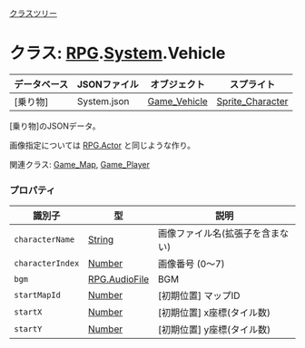 [クラスツリー](index.md)

# クラス: [RPG](RPG.md).[System](RPG.System.md).Vehicle

| データベース| JSONファイル | オブジェクト | スプライト |
| --- | --- | --- | --- |
| [乗り物] | System.json | [Game_Vehicle](Game_Vehicle.md) | [Sprite_Character](Sprite_Character.md) |

[乗り物]のJSONデータ。

画像指定については [RPG.Actor](RPG.Actor.md) と同じような作り。

関連クラス:  [Game_Map](Game_Map.md),  [Game_Player](Game_Player.md) 


### プロパティ

| 識別子 | 型 | 説明 |
| --- | --- | --- |
| `characterName` | [String](String.md) | 画像ファイル名(拡張子を含まない) |
| `characterIndex` | [Number](Number.md) | 画像番号 (0〜7) |
| `bgm` | [RPG.AudioFile](RPG.AudioFile.md) | BGM |
| `startMapId` | [Number](Number.md) | [初期位置] マップID |
| `startX` | [Number](Number.md) | [初期位置] x座標(タイル数) |
| `startY` | [Number](Number.md) |  [初期位置] y座標(タイル数) |



